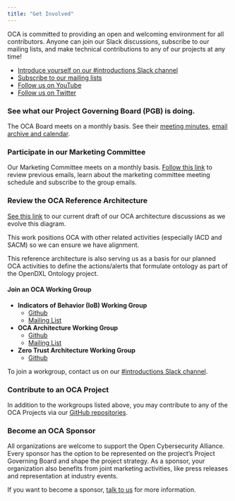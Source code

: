 ```yaml
---
title: "Get Involved"
---
```


OCA is committed to providing an open and welcoming environment for all contributors. Anyone can join our Slack discussions, subscribe to our mailing lists, and make technical contributions to any of our projects at any time!

* [Introduce yourself on our #introductions Slack channel](https://join.slack.com/t/open-cybersecurity/shared_invite/zt-ojjqlwvp-UFG32P5VzIdEMsjSc2iYlQ)
* [Subscribe to our mailing lists](https://lists.oasis-open-projects.org/g/oca)
* [Follow us on YouTube](https://www.youtube.com/channel/UCjTpPl2oEGH_Ws251m827Cg/)
* [Follow us on Twitter](https://twitter.com/OpenCyberAllnc)

### See what our Project Governing Board (PGB) is doing.

The OCA Board meets on a monthly basis. See their [meeting minutes](https://github.com/opencybersecurityalliance/documentation/wiki), [email archive and calendar](https://lists.oasis-open-projects.org/g/oca-pgb).

### Participate in our Marketing Committee

Our Marketing Committee meets on a monthly basis. [Follow this link](https://lists.oasis-open-projects.org/g/oca-marketing) to review previous emails, learn about the marketing committee meeting schedule and subscribe to the group emails.

### Review the OCA Reference Architecture

[See this link](https://github.com/opencybersecurityalliance/documentation#sacm-oca-iacd-diagram) to our current draft of our OCA architecture discussions as we evolve this diagram.

This work positions OCA with other related activities (especially IACD and SACM) so we can ensure we have alignment.

This reference architecture is also serving us as a basis for our planned OCA activities to define the actions/alerts that formulate ontology as part of the OpenDXL Ontology project.

#### Join an OCA Working Group

* **Indicators of Behavior (IoB) Working Group**
  * [Github](https://github.com/opencybersecurityalliance/documentation/tree/master/iob-wg)
  * [Mailing List](https://lists.oasis-open-projects.org/g/oca-iob-wg)
* **OCA Architecture Working Group**
  * [Github](https://github.com/opencybersecurityalliance/documentation/tree/master/Architecture%20Documents)
  * [Mailing List](https://lists.oasis-open-projects.org/g/oca-architecture-wg)
* **Zero Trust Architecture Working Group**
  * [Github](https://github.com/opencybersecurityalliance/documentation/tree/master/ZeroTrust)


To join a workgroup, contact us on our [#introductions Slack channel](https://join.slack.com/t/open-cybersecurity/shared_invite/zt-ojjqlwvp-UFG32P5VzIdEMsjSc2iYlQ).

### Contribute to an OCA Project

In addition to the workgroups listed above, you may contribute to any of the OCA Projects via our [GitHub repositories](https://github.com/opencybersecurityalliance).


### Become an OCA Sponsor

All organizations are welcome to support the Open Cybersecurity Alliance. Every sponsor has the option to be represented on the project’s Project Governing Board and shape the project strategy.
As a sponsor, your organization also benefits from joint marketing activities, like press releases and representation at industry events.

If you want to become a sponsor, [talk to us](mailto:join@oasis-open.org) for more information.
